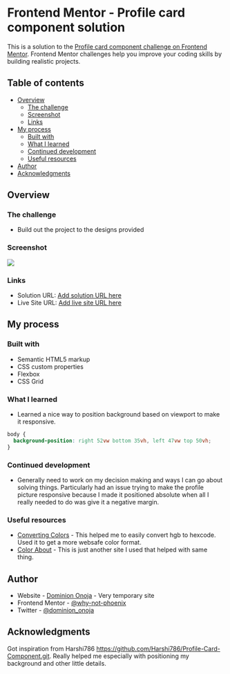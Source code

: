 # Frontend Mentor - Profile card component solution

This is a solution to the [Profile card component challenge on Frontend Mentor](https://www.frontendmentor.io/challenges/profile-card-component-cfArpWshJ). Frontend Mentor challenges help you improve your coding skills by building realistic projects.

## Table of contents

- [Overview](#overview)
  - [The challenge](#the-challenge)
  - [Screenshot](#screenshot)
  - [Links](#links)
- [My process](#my-process)
  - [Built with](#built-with)
  - [What I learned](#what-i-learned)
  - [Continued development](#continued-development)
  - [Useful resources](#useful-resources)
- [Author](#author)
- [Acknowledgments](#acknowledgments)


## Overview

### The challenge

- Build out the project to the designs provided

### Screenshot

![](design/Screenshot-Desktop)

### Links

- Solution URL: [Add solution URL here](https://your-solution-url.com)
- Live Site URL: [Add live site URL here](https://your-live-site-url.com)

## My process

### Built with

- Semantic HTML5 markup
- CSS custom properties
- Flexbox
- CSS Grid

### What I learned

- Learned a nice way to position background based on viewport to make it responsive.

```css
body {
  background-position: right 52vw bottom 35vh, left 47vw top 50vh;
}
```

### Continued development

- Generally need to work on my decision making and ways I can go about solving things. Particularly had an issue trying to make the profile picture responsive because I made it positioned absolute when all I really needed to do was give it a negative margin.

### Useful resources

- [Converting Colors](https://convertingcolors.com/) - This helped me to easily convert hgb to hexcode. Used it to get a more websafe color format.
- [Color About](https://www.colorabout.com/) - This is just another site I used that helped with same thing.

## Author

- Website - [Dominion Onoja](https://why-not-phoenix.github.io/cv/) - Very temporary site
- Frontend Mentor - [@why-not-phoenix](https://www.frontendmentor.io/profile/why-not-phoenix)
- Twitter - [@dominion_onoja](https://twitter.com/dominion_onoja)

## Acknowledgments

Got inspiration from Harshi786 https://github.com/Harshi786/Profile-Card-Component.git. Really helped me especially with positioning my background and other little details.
